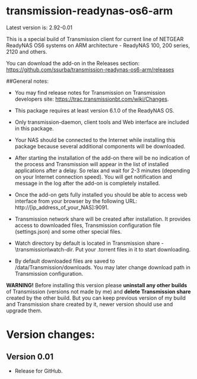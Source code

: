 # transmission-readynas-os6-arm

Latest version is: 2.92-0.01

This is a special build of Transmission client for current line of NETGEAR ReadyNAS OS6 systems on ARM architecture - ReadyNAS 100, 200 series, 2120 and others.  

You can download the add-on in the Releases section: https://github.com/ssurba/transmission-readynas-os6-arm/releases

##General notes:

* You may find release notes for Transmission on Transmission developers site: https://trac.transmissionbt.com/wiki/Changes.

* This package requires at least version 6.1.0 of the ReadyNAS OS. 

* Only transmission-daemon, client tools and Web interface are included in this package.

* Your NAS should be connected to the Internet while installing this package because several additional components will be downloaded.

* After starting the installation of the add-on there will be no indication of the process and Transmission will appear in the list of installed applications after a delay. So relax and wait for 2-3 minutes (depending on your Internet connection speed). You will get notification and message in the log after the add-on is completely installed.

* Once the add-on gets fully installed you should be able to access web interface from your browser by the following URL: http://[ip_address_of_your_NAS]:9091.

* Transmission network share will be created after installation. It provides access to downloaded files, Transmission configuration file (settings.json) and some other special files.

* Watch directory by default is located in Transmission share - \transmission\watch-dir. Put your .torrent files in it to start downloading.

* By default downloaded files are saved to /data/Transmission/downloads. You may later change download path in Transmission configuration.

**WARNING!** Before installing this version please **uninstall any other builds** of Transmission (versions not made by me) and **delete Transmission share** created by the other build. But you can keep previous version of my build and Transmission share created by it, newer version should use and upgrade them.

# Version changes:

## Version 0.01

* Release for GitHub.
